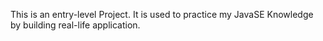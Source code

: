 This is an entry-level Project. It is used to practice my JavaSE Knowledge by building real-life application.

